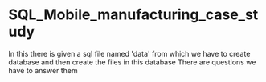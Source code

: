 # SQL_Mobile_manufacturing_case_study
In this there is given a sql file named 'data' from which we have to create database and then create the files in this database 
There are questions we have to answer them
